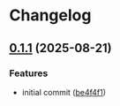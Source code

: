 # Changelog

## [0.1.1](https://github.com/ogcio/consent/compare/@ogcio/consent-v0.1.0...@ogcio/consent-v0.1.1) (2025-08-21)


### Features

* initial commit ([be4f4f1](https://github.com/ogcio/consent/commit/be4f4f15af5b53b7aa76fdcd53443944cd511689))
